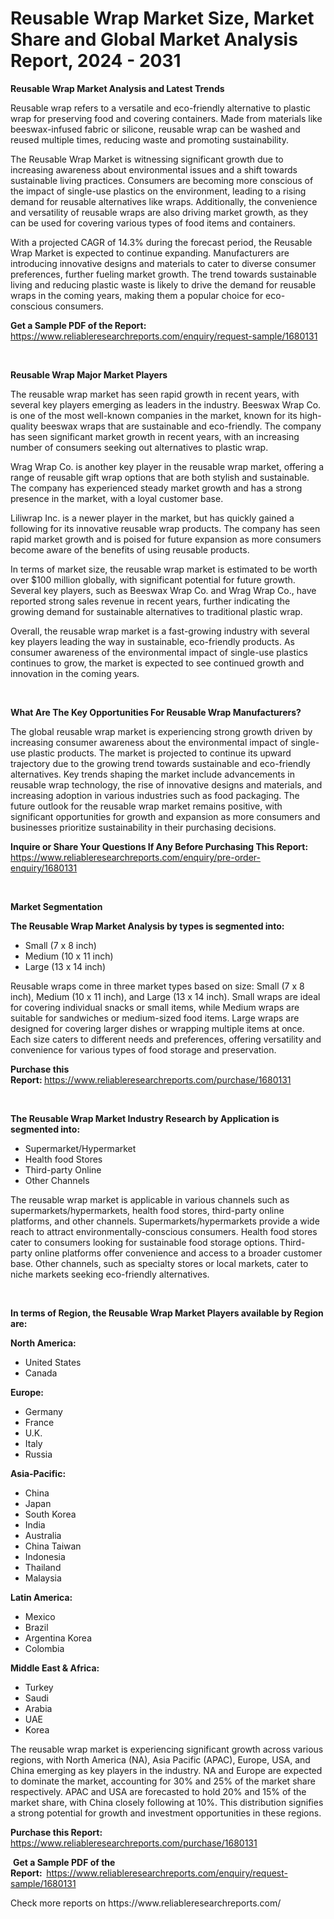 <p><h1>Reusable Wrap Market Size, Market Share and Global Market Analysis Report, 2024 - 2031</h1></p><p><strong>Reusable Wrap Market Analysis and Latest Trends</strong></p>
<p><p>Reusable wrap refers to a versatile and eco-friendly alternative to plastic wrap for preserving food and covering containers. Made from materials like beeswax-infused fabric or silicone, reusable wrap can be washed and reused multiple times, reducing waste and promoting sustainability.</p><p>The Reusable Wrap Market is witnessing significant growth due to increasing awareness about environmental issues and a shift towards sustainable living practices. Consumers are becoming more conscious of the impact of single-use plastics on the environment, leading to a rising demand for reusable alternatives like wraps. Additionally, the convenience and versatility of reusable wraps are also driving market growth, as they can be used for covering various types of food items and containers.</p><p>With a projected CAGR of 14.3% during the forecast period, the Reusable Wrap Market is expected to continue expanding. Manufacturers are introducing innovative designs and materials to cater to diverse consumer preferences, further fueling market growth. The trend towards sustainable living and reducing plastic waste is likely to drive the demand for reusable wraps in the coming years, making them a popular choice for eco-conscious consumers.</p></p>
<p><strong>Get a Sample PDF of the Report:&nbsp;</strong> <a href="https://www.reliableresearchreports.com/enquiry/request-sample/1680131">https://www.reliableresearchreports.com/enquiry/request-sample/1680131</a></p>
<p>&nbsp;</p>
<p><strong>Reusable Wrap Major Market Players</strong></p>
<p><p>The reusable wrap market has seen rapid growth in recent years, with several key players emerging as leaders in the industry. Beeswax Wrap Co. is one of the most well-known companies in the market, known for its high-quality beeswax wraps that are sustainable and eco-friendly. The company has seen significant market growth in recent years, with an increasing number of consumers seeking out alternatives to plastic wrap.</p><p>Wrag Wrap Co. is another key player in the reusable wrap market, offering a range of reusable gift wrap options that are both stylish and sustainable. The company has experienced steady market growth and has a strong presence in the market, with a loyal customer base.</p><p>Liliwrap Inc. is a newer player in the market, but has quickly gained a following for its innovative reusable wrap products. The company has seen rapid market growth and is poised for future expansion as more consumers become aware of the benefits of using reusable products.</p><p>In terms of market size, the reusable wrap market is estimated to be worth over $100 million globally, with significant potential for future growth. Several key players, such as Beeswax Wrap Co. and Wrag Wrap Co., have reported strong sales revenue in recent years, further indicating the growing demand for sustainable alternatives to traditional plastic wrap.</p><p>Overall, the reusable wrap market is a fast-growing industry with several key players leading the way in sustainable, eco-friendly products. As consumer awareness of the environmental impact of single-use plastics continues to grow, the market is expected to see continued growth and innovation in the coming years.</p></p>
<p>&nbsp;</p>
<p><strong>What Are The Key Opportunities For Reusable Wrap Manufacturers?</strong></p>
<p><p>The global reusable wrap market is experiencing strong growth driven by increasing consumer awareness about the environmental impact of single-use plastic products. The market is projected to continue its upward trajectory due to the growing trend towards sustainable and eco-friendly alternatives. Key trends shaping the market include advancements in reusable wrap technology, the rise of innovative designs and materials, and increasing adoption in various industries such as food packaging. The future outlook for the reusable wrap market remains positive, with significant opportunities for growth and expansion as more consumers and businesses prioritize sustainability in their purchasing decisions.</p></p>
<p><strong>Inquire or Share Your Questions If Any Before Purchasing This Report:</strong> <a href="https://www.reliableresearchreports.com/enquiry/pre-order-enquiry/1680131">https://www.reliableresearchreports.com/enquiry/pre-order-enquiry/1680131</a></p>
<p>&nbsp;</p>
<p><strong>Market Segmentation</strong></p>
<p><strong>The Reusable Wrap Market Analysis by types is segmented into:</strong></p>
<p><ul><li>Small (7 x 8 inch)</li><li>Medium (10 x 11 inch)</li><li>Large (13 x 14 inch)</li></ul></p>
<p><p>Reusable wraps come in three market types based on size: Small (7 x 8 inch), Medium (10 x 11 inch), and Large (13 x 14 inch). Small wraps are ideal for covering individual snacks or small items, while Medium wraps are suitable for sandwiches or medium-sized food items. Large wraps are designed for covering larger dishes or wrapping multiple items at once. Each size caters to different needs and preferences, offering versatility and convenience for various types of food storage and preservation.</p></p>
<p><strong>Purchase this Report:&nbsp;</strong><a href="https://www.reliableresearchreports.com/purchase/1680131">https://www.reliableresearchreports.com/purchase/1680131</a></p>
<p>&nbsp;</p>
<p><strong>The Reusable Wrap Market Industry Research by Application is segmented into:</strong></p>
<p><ul><li>Supermarket/Hypermarket</li><li>Health food Stores</li><li>Third-party Online</li><li>Other Channels</li></ul></p>
<p><p>The reusable wrap market is applicable in various channels such as supermarkets/hypermarkets, health food stores, third-party online platforms, and other channels. Supermarkets/hypermarkets provide a wide reach to attract environmentally-conscious consumers. Health food stores cater to consumers looking for sustainable food storage options. Third-party online platforms offer convenience and access to a broader customer base. Other channels, such as specialty stores or local markets, cater to niche markets seeking eco-friendly alternatives.</p></p>
<p>&nbsp;</p>
<p><strong>In terms of Region, the Reusable Wrap Market Players available by Region are:</strong></p>
<p>
    <p> <strong> North America: </strong>
        <ul>
            <li>United States</li>
            <li>Canada</li>
        </ul>
        </p> 
    <p> <strong> Europe: </strong>
        <ul>
            <li>Germany</li>
            <li>France</li>
            <li>U.K.</li>
            <li>Italy</li>
            <li>Russia</li>
        </ul>
        </p> 
    <p> <strong> Asia-Pacific: </strong>
        <ul>
            <li>China</li>
            <li>Japan</li>
            <li>South Korea</li>
            <li>India</li>
            <li>Australia</li>
            <li>China Taiwan</li>
            <li>Indonesia</li>
            <li>Thailand</li>
            <li>Malaysia</li>
        </ul>
        </p> 
    <p> <strong> Latin America: </strong>
        <ul>
            <li>Mexico</li>
            <li>Brazil</li>
            <li>Argentina Korea</li>
            <li>Colombia</li>
        </ul>
        </p> 
    <p> <strong> Middle East & Africa: </strong>
        <ul>
            <li>Turkey</li>
            <li>Saudi</li>
            <li>Arabia</li>
            <li>UAE</li>
            <li>Korea</li>
        </ul>
    </p>
    </p>
<p><p>The reusable wrap market is experiencing significant growth across various regions, with North America (NA), Asia Pacific (APAC), Europe, USA, and China emerging as key players in the industry. NA and Europe are expected to dominate the market, accounting for 30% and 25% of the market share respectively. APAC and USA are forecasted to hold 20% and 15% of the market share, with China closely following at 10%. This distribution signifies a strong potential for growth and investment opportunities in these regions.</p></p>
<p><strong>Purchase this Report: </strong><a href="https://www.reliableresearchreports.com/purchase/1680131">https://www.reliableresearchreports.com/purchase/1680131</a></p>
<p>&nbsp;<strong>Get a Sample PDF of the Report:&nbsp;&nbsp;</strong><a href="https://www.reliableresearchreports.com/enquiry/request-sample/1680131">https://www.reliableresearchreports.com/enquiry/request-sample/1680131</a></p>
<p><strong></strong></p>
<p>Check more reports on https://www.reliableresearchreports.com/</p>